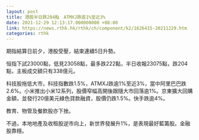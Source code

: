 ```yaml
---
layout: post
title: 港股半日跌204點　ATMXJ跌逾1%至近3%
date: 2021-12-29 12:13:17.000000000 +08:00
link: https://news.rthk.hk/rthk/ch/component/k2/1626415-20211229.htm
categories: rthk
---
```


期指結算日前夕，港股受壓，結束連續5日升勢。

恒指下試23000點，低見23058點，最多跌222點，半日收報23075點，跌204點，主板成交額只有338億元。

科技股拖低大市，科技指數跌1.5%，ATMXJ跌逾1%至近3%，當中阿里巴巴跌2.6%。小米推出小米12系列，股價窄幅高開後跟隨大市回落逾1%。京東擴大回購金額，並發行20億美元綠色貸款融資，股價仍跌1.5%。快手跌逾4%。

教育、物管及餐飲股亦下挫。

不過，本地地產及收租股逆市向上，新世界發展升1%，是表現最好藍籌股。金融股靠穩。
